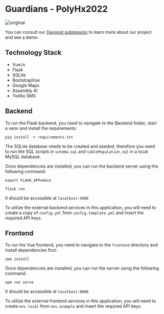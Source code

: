 # Guardians - PolyHx2022

![original](https://user-images.githubusercontent.com/27878892/153782716-3d3a13cb-da1c-45c3-b0f8-b13fbfa8679d.png)

You can consult our [Devpost submission](https://devpost.com/software/guardians-12iszg) to learn more about our project and see a demo.

## Technology Stack

- VueJs
- Flask
- SQLite
- BootstrapVue
- Google Maps
- Assembly AI
- Twillio SMS

## Backend

To run the Flask backend, you need to navigate to the Backend folder, start a venv and install the requirements:

``pip install -r requirements.txt``

The SQLite database needs to be created and seeded, therefore you need to run the SQL scripts in `schema.sql` and `tablePopulation.sql` in a local MySQL database.

Once dependencies are installed, you can run the backend server using the following command:

``export FLASK_APP=main``

``flask run``

It should be accessible at `localhost:5000`

To utilize the external backend services in this application, you will need to create a copy of `config.yml` from `config.template.yml` and insert the required API keys.

## Frontend

To run the Vue frontend, you need to navigate to the `frontend` directory and install dependencies first:

``npm install``

Once dependencies are installed, you can run the server using the following command:

``npm run serve``

It should be accessible at `localhost:8080`

To utilize the external frontend services in this application, you will need to create `env.local` from `env.example` and insert the required API keys.
